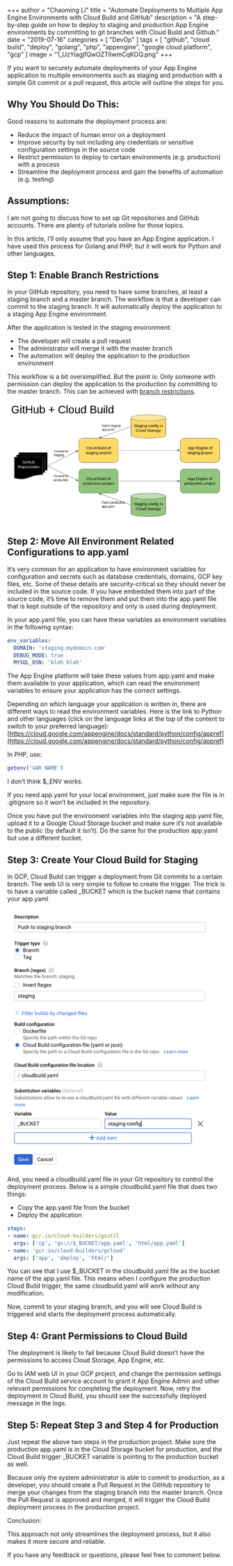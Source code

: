 +++
author = "Chaoming Li"
title = "Automate Deployments to Multiple App Engine Environments with Cloud Build and GitHub"
description = "A step-by-step guide on how to deploy to staging and production App Engine environments by committing to git branches with Cloud Build and Github."
date = "2019-07-16"
categories = [
    "DevOp"
]
tags = [
    "github",
    "cloud build",
    "deploy",
    "golang",
    "php",
    "appengine",
    "google cloud platform",
    "gcp"
]
image = "1_UzYiagjfQwOZTlIwmCqKOQ.png"
+++

If you want to securely automate deployments of your App Engine application to multiple environments such as staging and production with a simple Git commit or a pull request, this article will outline the steps for you.

## Why You Should Do This:

Good reasons to automate the deployment process are:

- Reduce the impact of human error on a deployment
- Improve security by not including any credentials or sensitive configuration settings in the source code
- Restrict permission to deploy to certain environments (e.g. production) with a process
- Streamline the deployment process and gain the benefits of automation (e.g. testing)

## Assumptions:

I am not going to discuss how to set up Git repositories and GitHub accounts. There are plenty of tutorials online for those topics.

In this article, I’ll only assume that you have an App Engine application. I have used this process for Golang and PHP, but it will work for Python and other languages.

## Step 1: Enable Branch Restrictions

In your GitHub repository, you need to have some branches, at least a staging branch and a master branch. The workflow is that a developer can commit to the staging branch. It will automatically deploy the application to a staging App Engine environment.

After the application is tested in the staging environment:

- The developer will create a pull request
- The administrator will merge it with the master branch
- The automation will deploy the application to the production environment

This workflow is a bit oversimplified. But the point is: Only someone with permission can deploy the application to the production by committing to the master branch. This can be achieved with [branch restrictions](https://help.github.com/en/articles/enabling-branch-restrictions).

![Deployment Workflow Diagram](1_UzYiagjfQwOZTlIwmCqKOQ.png)

## Step 2: Move All Environment Related Configurations to app.yaml

It’s very common for an application to have environment variables for configuration and secrets such as database credentials, domains, GCP key files, etc. Some of these details are security-critical so they should never be included in the source code. If you have embedded them into part of the source code, it’s time to remove them and put them into the app.yaml file that is kept outside of the repository and only is used during deployment.

In your app.yaml file, you can have these variables as environment variables in the following syntax:

```yaml
env_variables:
  DOMAIN: 'staging.mydomain.com'
  DEBUG_MODE: true
  MYSQL_DSN: 'blah blah'
```

The App Engine platform will take these values from app.yaml and make them available to your application, which can read the environment variables to ensure your application has the correct settings.

Depending on which language your application is written in, there are different ways to read the environment variables. Here is the link to Python and other languages (click on the language links at the top of the content to switch to your preferred language): [https://cloud.google.com/appengine/docs/standard/python/config/appref](https://cloud.google.com/appengine/docs/standard/python/config/appref)

In PHP, use:

```php
getenv('VAR NAME')
```

I don’t think $_ENV works.

If you need app.yaml for your local environment, just make sure the file is in .gitignore so it won’t be included in the repository.

Once you have put the environment variables into the staging app.yaml file, upload it to a Google Cloud Storage bucket and make sure it’s not available to the public (by default it isn’t). Do the same for the production app.yaml but use a different bucket.

## Step 3: Create Your Cloud Build for Staging

In GCP, Cloud Build can trigger a deployment from Git commits to a certain branch. The web UI is very simple to follow to create the trigger. The trick is to have a variable called _BUCKET which is the bucket name that contains your app.yaml

![Cloud Build Screenshot](1_GBG2F-EdARSeVptNoYNo2Q.png)

And, you need a cloudbuild.yaml file in your Git repository to control the deployment process. Below is a simple cloudbuild.yaml file that does two things:

- Copy the app.yaml file from the bucket
- Deploy the application

```yaml
steps:
- name: gcr.io/cloud-builders/gsutil
  args: ['cp', 'gs://$_BUCKET/app.yaml', 'html/app.yaml']
- name: 'gcr.io/cloud-builders/gcloud'
  args: ['app', 'deploy', 'html/']
```

You can see that I use $_BUCKET in the cloudbuild.yaml file as the bucket name of the app.yaml file. This means when I configure the production Cloud Build trigger, the same cloudbuild.yaml will work without any modification.

Now, commit to your staging branch, and you will see Cloud Build is triggered and starts the deployment process automatically.

## Step 4: Grant Permissions to Cloud Build

The deployment is likely to fail because Cloud Build doesn’t have the permissions to access Cloud Storage, App Engine, etc.

Go to IAM web UI in your GCP project, and change the permission settings of the Cloud Build service account to grant it App Engine Admin and other relevant permissions for completing the deployment. Now, retry the deployment in Cloud Build, you should see the successfully deployed message in the logs.

## Step 5: Repeat Step 3 and Step 4 for Production

Just repeat the above two steps in the production project. Make sure the production app.yaml is in the Cloud Storage bucket for production, and the Cloud Build trigger _BUCKET variable is pointing to the production bucket as well.

Because only the system administrator is able to commit to production, as a developer, you should create a Pull Request in the GitHub repository to merge your changes from the staging branch into the master branch. Once the Pull Request is approved and merged, it will trigger the Cloud Build deployment process in the production project.

Conclusion:

This approach not only streamlines the deployment process, but it also makes it more secure and reliable.

If you have any feedback or questions, please feel free to comment below.